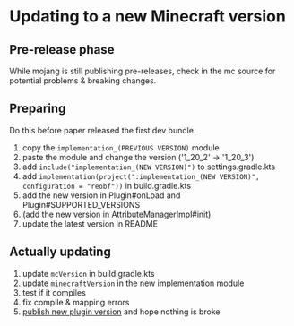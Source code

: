 # Updating to a new Minecraft version

## Pre-release phase

While mojang is still publishing pre-releases, check in the mc source for potential problems & breaking changes.

## Preparing

Do this before paper released the first dev bundle.

1. copy the ``implementation_(PREVIOUS VERSION)`` module
2. paste the module and change the version ('1_20_2' -> '1_20_3')
3. add ``include("implementation_(NEW VERSION)")`` to settings.gradle.kts
4. add ``implementation(project(":implementation_(NEW VERSION)", configuration = "reobf"))`` in build.gradle.kts
5. add the new version in Plugin#onLoad and Plugin#SUPPORTED_VERSIONS
6. (add the new version in AttributeManagerImpl#init)
7. update the latest version in README

## Actually updating

1. update ``mcVersion`` in build.gradle.kts
2. update ``minecraftVersion`` in the new implementation module
3. test if it compiles
4. fix compile & mapping errors
5. [publish new plugin version](I-Releases.md) and hope nothing is broke